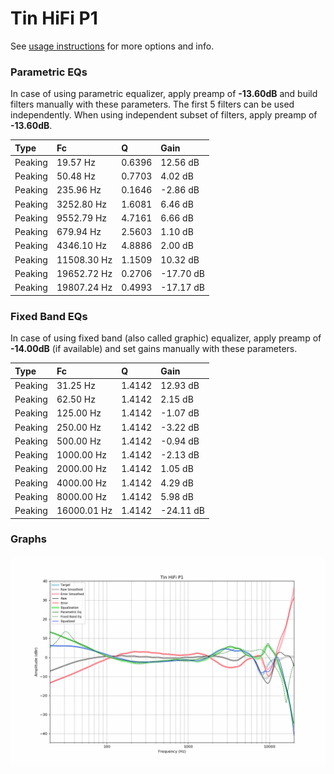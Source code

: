 # Tin HiFi P1
See [usage instructions](https://github.com/jaakkopasanen/AutoEq#usage) for more options and info.

### Parametric EQs
In case of using parametric equalizer, apply preamp of **-13.60dB** and build filters manually
with these parameters. The first 5 filters can be used independently.
When using independent subset of filters, apply preamp of **-13.60dB**.

| Type    | Fc          |      Q | Gain      |
|:--------|:------------|:-------|:----------|
| Peaking | 19.57 Hz    | 0.6396 | 12.56 dB  |
| Peaking | 50.48 Hz    | 0.7703 | 4.02 dB   |
| Peaking | 235.96 Hz   | 0.1646 | -2.86 dB  |
| Peaking | 3252.80 Hz  | 1.6081 | 6.46 dB   |
| Peaking | 9552.79 Hz  | 4.7161 | 6.66 dB   |
| Peaking | 679.94 Hz   | 2.5603 | 1.10 dB   |
| Peaking | 4346.10 Hz  | 4.8886 | 2.00 dB   |
| Peaking | 11508.30 Hz | 1.1509 | 10.32 dB  |
| Peaking | 19652.72 Hz | 0.2706 | -17.70 dB |
| Peaking | 19807.24 Hz | 0.4993 | -17.17 dB |

### Fixed Band EQs
In case of using fixed band (also called graphic) equalizer, apply preamp of **-14.00dB**
(if available) and set gains manually with these parameters.

| Type    | Fc          |      Q | Gain      |
|:--------|:------------|:-------|:----------|
| Peaking | 31.25 Hz    | 1.4142 | 12.93 dB  |
| Peaking | 62.50 Hz    | 1.4142 | 2.15 dB   |
| Peaking | 125.00 Hz   | 1.4142 | -1.07 dB  |
| Peaking | 250.00 Hz   | 1.4142 | -3.22 dB  |
| Peaking | 500.00 Hz   | 1.4142 | -0.94 dB  |
| Peaking | 1000.00 Hz  | 1.4142 | -2.13 dB  |
| Peaking | 2000.00 Hz  | 1.4142 | 1.05 dB   |
| Peaking | 4000.00 Hz  | 1.4142 | 4.29 dB   |
| Peaking | 8000.00 Hz  | 1.4142 | 5.98 dB   |
| Peaking | 16000.01 Hz | 1.4142 | -24.11 dB |

### Graphs
![](./Tin%20HiFi%20P1.png)